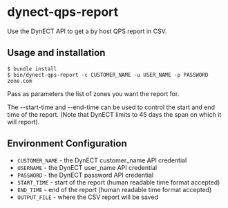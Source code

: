 dynect-qps-report
=================

Use the DynECT API to get a by host QPS report in CSV.

Usage and installation
----------------------

    $ bundle install
    $ bin/dynect-qps-report -c CUSTOMER_NAME -u USER_NAME -p PASSWORD zone.com
  
Pass as parameters the list of zones you want the report for.

The --start-time and --end-time can be used to control the start and end
time of the report. (Note that DynECT limits to 45 days the span on
which it will report).

Environment Configuration
-------------------------

* `CUSTOMER_NAME` - the DynECT customer_name API credential
* `USERNAME` - the DynECT user_name API credential
* `PASSWORD` - the DynECT password API credential
* `START_TIME`  - start of the report (human readable time format accepted)
* `END_TIME` - end of the report (human readable time format accepted) 
* `OUTPUT_FILE` - where the CSV report will be saved

